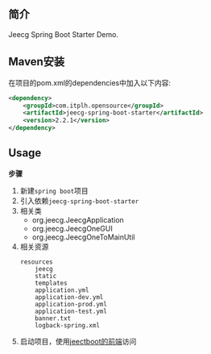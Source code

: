 ## 简介

Jeecg Spring Boot Starter Demo.

## Maven安装

在项目的pom.xml的dependencies中加入以下内容:
```xml
<dependency>
    <groupId>com.itplh.opensource</groupId>
    <artifactId>jeecg-spring-boot-starter</artifactId>
    <version>2.2.1</version>
</dependency>
```

## Usage

**步骤**
1. 新建`spring boot`项目
2. 引入依赖`jeecg-spring-boot-starter`
3. 相关类
    - org.jeecg.JeecgApplication
    - org.jeecg.JeecgOneGUI
    - org.jeecg.JeecgOneToMainUtil
4. 相关资源
    ```
    resources
        jeecg
        static
        templates
        application.yml
        application-dev.yml
        application-prod.yml
        application-test.yml
        banner.txt
        logback-spring.xml
    ```
5. 启动项目，使用[jeectboot的前端](https://github.com/zhangdaiscott/jeecg-boot/tree/master/ant-design-vue-jeecg)访问